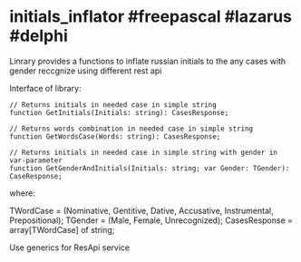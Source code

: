 # initials_inflator #freepascal #lazarus #delphi
Linrary provides a functions to inflate russian initials to the any cases with gender reccgnize using different rest api

Interface of library:

    // Returns initials in needed case in simple string
    function GetInitials(Initials: string): CasesResponse;

    // Returns words combination in needed case in simple string
    function GetWordsCase(Words: string): CasesResponse;

    // Returns initials in needed case in simple string with gender in var-parameter
    function GetGenderAndInitials(Initials: string; var Gender: TGender): CaseResponse;
 
 where:
 
  TWordCase = (Nominative, Gentitive, Dative, Accusative, Instrumental, Prepositional);
  TGender = (Male, Female, Unrecognized);
  CasesResponse = array[TWordCase] of string;

  Use generics for ResApi service
